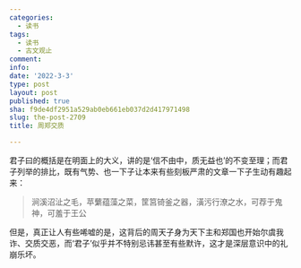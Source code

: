 ```yaml
---
categories:
  - 读书
tags:
  - 读书
  - 古文观止
comment: 
info: 
date: '2022-3-3'
type: post
layout: post
published: true
sha: f9de4df2951a529ab0eb661eb037d2d417971498
slug: the-post-2709
title: 周郑交质

---
```

君子曰的概括是在明面上的大义，讲的是‘信不由中，质无益也’的不变至理；而君子列举的排比，既有气势、也一下子让本来有些刻板严肃的文章一下子生动有趣起来：

> 涧溪沼沚之毛，苹蘩蕴藻之菜，筐筥锜釜之器，潢污行潦之水，可荐于鬼神，可羞于王公

但是，真正让人有些唏嘘的是，这背后的周天子身为天下主和郑国也开始尔虞我诈、交质交恶，而‘君子’似乎并不特别忌讳甚至有些默许，这才是深层意识中的礼崩乐坏。
